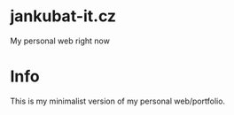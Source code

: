 # jankubat-it.cz
My personal web right now

# Info
This is my minimalist version of my personal web/portfolio.

